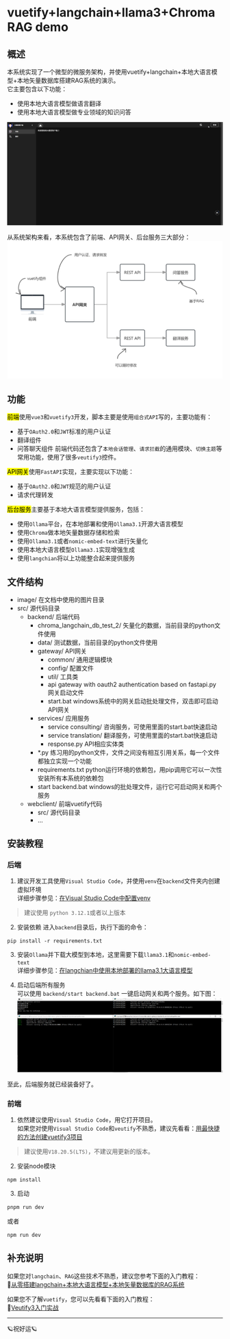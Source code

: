 # vuetify+langchain+llama3+Chroma RAG demo

## 概述 
本系统实现了一个微型的微服务架构，并使用vuetify+langchain+本地大语言模型+本地矢量数据库搭建RAG系统的演示。  
它主要包含以下功能：  
- 使用本地大语言模型做语言翻译
- 使用本地大语言模型做专业领域的知识问答

![功能演示](image/vuetify_langchian_rag_demo.gif)

从系统架构来看，本系统包含了前端、API网关、后台服务三大部分：
![基本架构](image/arch.png)

## 功能
<mark>前端</mark>使用`vue3`和`vuetify3`开发，脚本主要是使用`组合式API`写的，主要功能有：
- 基于`OAuth2.0`和`JWT`标准的用户认证
- 翻译组件
- 问答聊天组件
前端代码还包含了`本地会话管理`、`请求拦截`的通用模块、`切换主题`等常用功能，使用了很多`veutify3`控件。

<mark>API网关</mark>使用`FastAPI`实现，主要实现以下功能：
- 基于`OAuth2.0`和`JWT`规范的用户认证 
- 请求代理转发

<mark>后台服务</mark>主要基于本地大语言模型提供服务，包括：
- 使用`Ollama`平台，在本地部署和使用`Ollama3.1`开源大语言模型
- 使用`Chroma`做本地矢量数据存储和检索
- 使用`Ollama3.1`或者`nomic-embed-text`进行矢量化
- 使用本地大语言模型`Ollama3.1`实现增强生成
- 使用`langchian`将以上功能整合起来提供服务

## 文件结构

- image/ 在文档中使用的图片目录
- src/ 源代码目录
    - backend/  后端代码
        - chroma_langchain_db_test_2/ 矢量化的数据，当前目录的python文件使用
        - data/ 测试数据，当前目录的python文件使用
        - gateway/ API网关
            - common/ 通用逻辑模块
            - config/ 配置文件
            - util/  工具类
            - api gateway with oauth2 authentication based on fastapi.py  网关启动文件
            - start.bat  windows系统中的网关启动批处理文件，双击即可启动API网关
        - services/  应用服务
            - service consulting/  咨询服务，可使用里面的start.bat快速启动
            - service translation/  翻译服务，可使用里面的start.bat快速启动
            - response.py  API相应实体类
        - *.py  练习用的python文件，文件之间没有相互引用关系，每一个文件都独立实现一个功能
        - requirements.txt  python运行环境的依赖包，用pip调用它可以一次性安装所有本系统的依赖包
        - start backend.bat  windows的批处理文件，运行它可启动网关和两个服务
    - webclient/  前端vuetify代码
        - src/  源代码目录
        - ...

## 安装教程

### 后端

1. 建议开发工具使用`Visual Studio Code`，并使用`venv`在`backend`文件夹内创建虚拟环境  
详细步骤参见：[在Visual Studio Code中配置venv](http://www.wfcoding.com/articles/practice/0101%E5%9C%A8visual-studio-code%E4%B8%AD%E9%85%8D%E7%BD%AEvenv/)
> 建议使用 `python 3.12.1`或者以上版本

2. 安装依赖
进入`backend`目录后，执行下面的命令：
```shell
pip install -r requirements.txt
```

3. 安装`Ollama`并下载大模型到本地，这里需要下载`llama3.1`和`nomic-embed-text`    
详细步骤参见：[在langchian中使用本地部署的llama3.1大语言模型](http://www.wfcoding.com/articles/practice/0102%E5%9C%A8langchian%E4%B8%AD%E4%BD%BF%E7%94%A8%E6%9C%AC%E5%9C%B0%E9%83%A8%E7%BD%B2%E7%9A%84llama3%E5%A4%A7%E6%A8%A1%E5%9E%8B/)

4. 启动后端所有服务  
可以使用 `backend/start backend.bat` 一键启动网关和两个服务。如下图：
![启动的后台服务](image/backend.jpg)

至此，后端服务就已经装备好了。

### 前端
1. 依然建议使用`Visual Studio Code`，用它打开项目。  
如果您对使用`Visual Studio Code`和`veutify`不熟悉，建议先看看：[用最快捷的方法创建vuetify3项目](http://www.wfcoding.com/articles/practice/0201%E7%94%A8%E6%9C%80%E5%BF%AB%E6%8D%B7%E7%9A%84%E6%96%B9%E6%B3%95%E5%88%9B%E5%BB%BAvuetify3%E9%A1%B9%E7%9B%AE/)
> 建议使用`V18.20.5(LTS)`，不建议用更新的版本。

2. 安装node模块
```shell
npm install
```

3. 启动
```bash
pnpm run dev
```
或者
```bash
npm run dev
```

## 补充说明

如果您对`langchain`、`RAG`这些技术不熟悉，建议您参考下面的入门教程：  
🔗[从零搭建langchain+本地大语言模型+本地矢量数据库的RAG系统](http://www.wfcoding.com/series/%E4%BB%8E%E9%9B%B6%E6%90%AD%E5%BB%BAlangchain+%E6%9C%AC%E5%9C%B0%E5%A4%A7%E6%A8%A1%E5%9E%8B+%E6%9C%AC%E5%9C%B0%E7%9F%A2%E9%87%8F%E6%95%B0%E6%8D%AE%E5%BA%93%E7%9A%84rag%E7%B3%BB%E7%BB%9F/)

如果您不了解`vuetify`，您可以先看看下面的入门教程：  
🔗[Veutify3入门实战](http://www.wfcoding.com/series/veutify3%E5%85%A5%E9%97%A8%E5%AE%9E%E6%88%98/)

---
🪐祝好运🪐